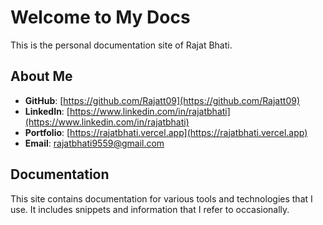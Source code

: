 # Welcome to My Docs

This is the personal documentation site of Rajat Bhati.

## About Me

- **GitHub**: [https://github.com/Rajatt09](https://github.com/Rajatt09)
- **LinkedIn**: [https://www.linkedin.com/in/rajatbhati](https://www.linkedin.com/in/rajatbhati)
- **Portfolio**: [https://rajatbhati.vercel.app](https://rajatbhati.vercel.app)
- **Email**: [rajatbhati9559@gmail.com](mailto:rajatbhati9559@gmail.com)

## Documentation

This site contains documentation for various tools and technologies that I use. It includes snippets and information that I refer to occasionally.
